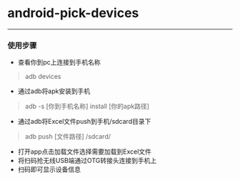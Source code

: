 # android-pick-devices
___
### 使用步骤
* 查看你到pc上连接到手机名称
> adb devices
* 通过adb将apk安装到手机
> adb -s [你到手机名称] install [你的apk路径] 
* 通过adb将Excel文件push到手机/sdcard目录下
> adb push [文件路径] /sdcard/
* 打开app点击加载文件选择需要加载到Excel文件
* 将扫码抢无线USB端通过OTG转接头连接到手机上
* 扫码即可显示设备信息
